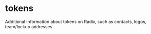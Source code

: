 # tokens
Additional information about tokens on Radix, such as contacts, logos, team/lockup addresses.
